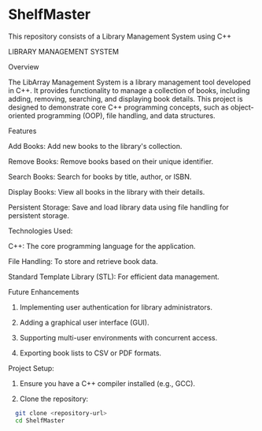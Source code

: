 # ShelfMaster
This repository consists of a Library Management System using C++ 

LIBRARY MANAGEMENT SYSTEM 

Overview

The LibArray Management System is a library management tool developed in C++. It provides functionality to manage a collection of books, including adding, removing, searching, and displaying book details. This project is designed to demonstrate core C++ programming concepts, such as object-oriented programming (OOP), file handling, and data structures.

Features

Add Books: Add new books to the library's collection.

Remove Books: Remove books based on their unique identifier.

Search Books: Search for books by title, author, or ISBN.

Display Books: View all books in the library with their details.

Persistent Storage: Save and load library data using file handling for persistent storage.

Technologies Used:

C++: The core programming language for the application.

File Handling: To store and retrieve book data.

Standard Template Library (STL): For efficient data management.

Future Enhancements

1. Implementing user authentication for library administrators.

2. Adding a graphical user interface (GUI).

3. Supporting multi-user environments with concurrent access.

4. Exporting book lists to CSV or PDF formats.





Project Setup:

1. Ensure you have a C++ compiler installed (e.g., GCC).

2. Clone the repository:

```bash
  git clone <repository-url>
  cd ShelfMaster

```
    

